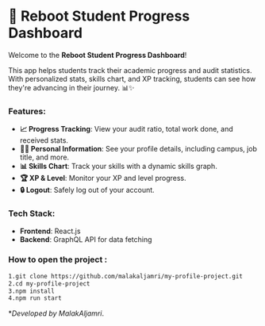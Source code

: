 # 🚀 Reboot Student Progress Dashboard

Welcome to the **Reboot Student Progress Dashboard**! 

This app helps students track their academic progress and audit statistics. With personalized stats, skills chart, and XP tracking, students can see how they're advancing in their journey. 📊✨

### Features:
- **📈 Progress Tracking**: View your audit ratio, total work done, and received stats.
- **🧑‍🎓 Personal Information**: See your profile details, including campus, job title, and more.
- **📊 Skills Chart**: Track your skills with a dynamic skills graph.
- **🏆 XP & Level**: Monitor your XP and level progress.
- **🔒 Logout**: Safely log out of your account.

### Tech Stack:
- **Frontend**: React.js
- **Backend**: GraphQL API for data fetching

### How to open the project :
   ```bash
   1.git clone https://github.com/malakaljamri/my-profile-project.git
   2.cd my-profile-project
   3.npm install
   4.npm run start

   ```
**Developed by MalakAljamri*.

